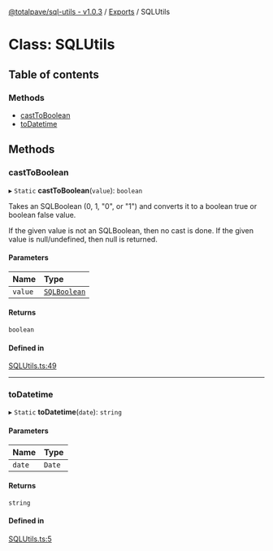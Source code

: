 [@totalpave/sql-utils - v1.0.3](../README.md) / [Exports](../modules.md) / SQLUtils

# Class: SQLUtils

## Table of contents

### Methods

- [castToBoolean](SQLUtils.md#casttoboolean)
- [toDatetime](SQLUtils.md#todatetime)

## Methods

### castToBoolean

▸ `Static` **castToBoolean**(`value`): `boolean`

Takes an SQLBoolean (0, 1, "0", or "1") and converts it to a boolean true or boolean false value.

If the given value is not an SQLBoolean, then no cast is done.
If the given value is null/undefined, then null is returned.

#### Parameters

| Name | Type |
| :------ | :------ |
| `value` | [`SQLBoolean`](../modules.md#sqlboolean) |

#### Returns

`boolean`

#### Defined in

[SQLUtils.ts:49](https://github.com/totalpave/sql-utils/blob/4b99827/src/SQLUtils.ts#L49)

___

### toDatetime

▸ `Static` **toDatetime**(`date`): `string`

#### Parameters

| Name | Type |
| :------ | :------ |
| `date` | `Date` |

#### Returns

`string`

#### Defined in

[SQLUtils.ts:5](https://github.com/totalpave/sql-utils/blob/4b99827/src/SQLUtils.ts#L5)
